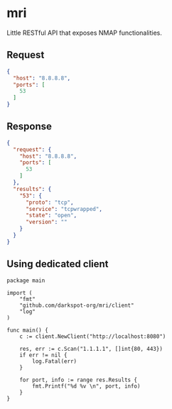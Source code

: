 # mri

Little RESTful API that exposes NMAP functionalities.

## Request

```json
{
  "host": "8.8.8.8",
  "ports": [
    53
  ]
}
```

## Response

```json
{
  "request": {
    "host": "8.8.8.8",
    "ports": [
      53
    ]
  },
  "results": {
    "53": {
      "proto": "tcp",
      "service": "tcpwrapped",
      "state": "open",
      "version": ""
    }
  }
}
```

## Using dedicated client

```golang
package main

import (
	"fmt"
	"github.com/darkspot-org/mri/client"
	"log"
)

func main() {
	c := client.NewClient("http://localhost:8080")

	res, err := c.Scan("1.1.1.1", []int{80, 443})
	if err != nil {
		log.Fatal(err)
	}

	for port, info := range res.Results {
		fmt.Printf("%d %v \n", port, info)
	}
}
```